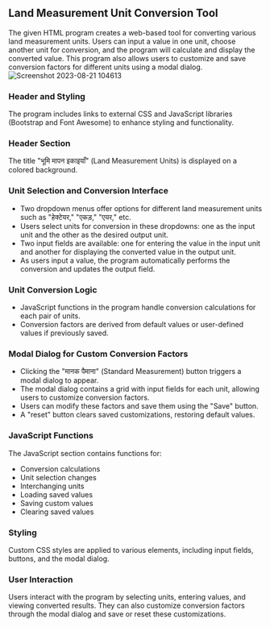 ## Land Measurement Unit Conversion Tool

The given HTML program creates a web-based tool for converting various land measurement units. Users can input a value in one unit, choose another unit for conversion, and the program will calculate and display the converted value. This program also allows users to customize and save conversion factors for different units using a modal dialog.
![Screenshot 2023-08-21 104613](https://github.com/cr3992/bhumap/assets/76623223/8f948401-b32b-4642-8415-2adb3dda60b5)
### Header and Styling

The program includes links to external CSS and JavaScript libraries (Bootstrap and Font Awesome) to enhance styling and functionality.

### Header Section

The title "भूमि मापन इकाइयाँ" (Land Measurement Units) is displayed on a colored background.

### Unit Selection and Conversion Interface

- Two dropdown menus offer options for different land measurement units such as "हेक्टेयर," "एकड़," "एयर," etc.
- Users select units for conversion in these dropdowns: one as the input unit and the other as the desired output unit.
- Two input fields are available: one for entering the value in the input unit and another for displaying the converted value in the output unit.
- As users input a value, the program automatically performs the conversion and updates the output field.

### Unit Conversion Logic

- JavaScript functions in the program handle conversion calculations for each pair of units.
- Conversion factors are derived from default values or user-defined values if previously saved.

### Modal Dialog for Custom Conversion Factors

- Clicking the "मानक पैमाना" (Standard Measurement) button triggers a modal dialog to appear.
- The modal dialog contains a grid with input fields for each unit, allowing users to customize conversion factors.
- Users can modify these factors and save them using the "Save" button.
- A "reset" button clears saved customizations, restoring default values.

### JavaScript Functions

The JavaScript section contains functions for:
- Conversion calculations
- Unit selection changes
- Interchanging units
- Loading saved values
- Saving custom values
- Clearing saved values

### Styling

Custom CSS styles are applied to various elements, including input fields, buttons, and the modal dialog.

### User Interaction

Users interact with the program by selecting units, entering values, and viewing converted results. They can also customize conversion factors through the modal dialog and save or reset these customizations.
